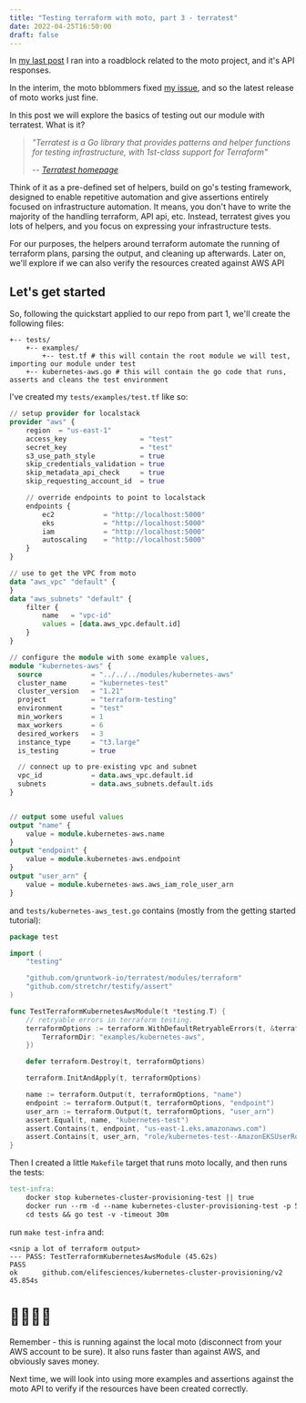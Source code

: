 ```yaml
---
title: "Testing terraform with moto, part 3 - terratest"
date: 2022-04-25T16:50:00
draft: false
---
```


In [my last post](/blog/2022-03-11-testing-terraform-with-moto-part-2/) I ran into a roadblock related to the moto project, and it's API responses.

In the interim, the moto bblommers fixed [my issue](https://github.com/spulec/moto/issues/4979), and so the latest release of moto works just fine.

In this post we will explore the basics of testing out our module with terratest. What is it?

> *"Terratest is a Go library that provides patterns and helper functions for testing infrastructure, with 1st-class support for Terraform"*
>
>  -- <cite>[Terratest homepage](https://terratest.gruntwork.io/)</cite>

Think of it as a pre-defined set of helpers, build on go's testing framework, designed to enable repetitive automation and give assertions entirely focused on infrastructure automation. It means, you don't have to write the majority of the handling terraform, API api, etc. Instead, terratest gives you lots of helpers, and you focus on expressing your infrastructure tests.

For our purposes, the helpers around terraform automate the running of terraform plans, parsing the output, and cleaning up afterwards. Later on, we'll explore if we can also verify the resources created against AWS API

## Let's get started

So, following the quickstart applied to our repo from part 1, we'll create the following files:

```text
+-- tests/
    +-- examples/
        +-- test.tf # this will contain the root module we will test, importing our module under test
    +-- kubernetes-aws.go # this will contain the go code that runs, asserts and cleans the test environment
```

I've created my `tests/examples/test.tf` like so:

```terraform
// setup provider for localstack
provider "aws" {
    region  = "us-east-1"
    access_key                  = "test"
    secret_key                  = "test"
    s3_use_path_style           = true
    skip_credentials_validation = true
    skip_metadata_api_check     = true
    skip_requesting_account_id  = true

    // override endpoints to point to localstack
    endpoints {
        ec2            = "http://localhost:5000"
        eks            = "http://localhost:5000"
        iam            = "http://localhost:5000"
        autoscaling    = "http://localhost:5000"
    }
}

// use to get the VPC from moto
data "aws_vpc" "default" {
}
data "aws_subnets" "default" {
    filter {
        name   = "vpc-id"
        values = [data.aws_vpc.default.id]
    }
}

// configure the module with some example values,
module "kubernetes-aws" {
  source            = "../../../modules/kubernetes-aws"
  cluster_name      = "kubernetes-test"
  cluster_version   = "1.21"
  project           = "terraform-testing"
  environment       = "test"
  min_workers       = 1
  max_workers       = 6
  desired_workers   = 3
  instance_type     = "t3.large"
  is_testing        = true

  // connect up to pre-existing vpc and subnet
  vpc_id            = data.aws_vpc.default.id
  subnets           = data.aws_subnets.default.ids
}


// output some useful values
output "name" {
    value = module.kubernetes-aws.name
}
output "endpoint" {
    value = module.kubernetes-aws.endpoint
}
output "user_arn" {
    value = module.kubernetes-aws.aws_iam_role_user_arn
}
```

and `tests/kubernetes-aws_test.go` contains (mostly from the getting started tutorial):

```go
package test

import (
	"testing"

	"github.com/gruntwork-io/terratest/modules/terraform"
	"github.com/stretchr/testify/assert"
)

func TestTerraformKubernetesAwsModule(t *testing.T) {
	// retryable errors in terraform testing.
	terraformOptions := terraform.WithDefaultRetryableErrors(t, &terraform.Options{
		TerraformDir: "examples/kubernetes-aws",
	})

	defer terraform.Destroy(t, terraformOptions)

	terraform.InitAndApply(t, terraformOptions)

	name := terraform.Output(t, terraformOptions, "name")
	endpoint := terraform.Output(t, terraformOptions, "endpoint")
	user_arn := terraform.Output(t, terraformOptions, "user_arn")
	assert.Equal(t, name, "kubernetes-test")
	assert.Contains(t, endpoint, "us-east-1.eks.amazonaws.com")
	assert.Contains(t, user_arn, "role/kubernetes-test--AmazonEKSUserRole")
}
```

Then I created a little `Makefile` target that runs moto locally, and then runs the tests:
```Makefile
test-infra:
	docker stop kubernetes-cluster-provisioning-test || true
	docker run --rm -d --name kubernetes-cluster-provisioning-test -p 5000:5000 motoserver/moto:latest
	cd tests && go test -v -timeout 30m
```

run `make test-infra` and:

```shell
<snip a lot of terraform output>
--- PASS: TestTerraformKubernetesAwsModule (45.62s)
PASS
ok  	github.com/elifesciences/kubernetes-cluster-provisioning/v2	45.854s
```

# 🎉💃🕺🎉

Remember - this is running against the local moto (disconnect from your AWS account to be sure). It also runs faster than against AWS, and obviously saves money.

Next time, we will look into using more examples and assertions against the moto API to verify if the resources have been created correctly.
